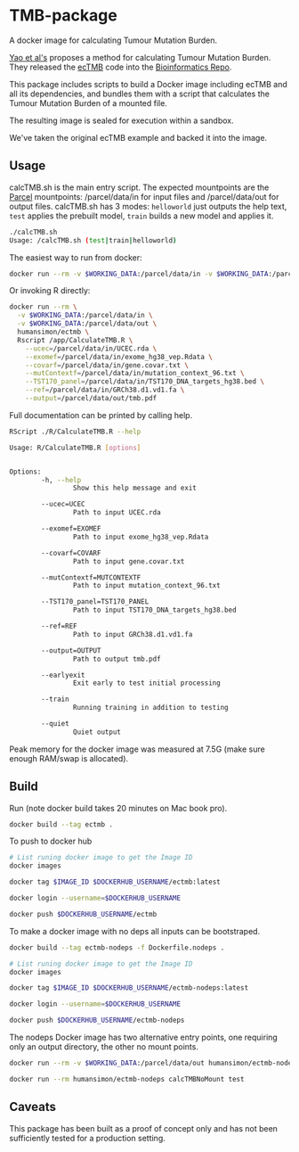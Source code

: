 # TMB-package
 A docker image for calculating Tumour Mutation Burden.


[Yao et al's](https://www.nature.com/articles/s41598-020-61575-1) proposes a
method for calculating Tumour Mutation Burden. They released the
[ecTMB](https://github.com/bioinform/ecTMB) code into the
[Bioinformatics Repo](https://github.com/bioinform).

This package includes scripts to build a Docker image including ecTMB and
all its dependencies, and bundles them with a script that calculates the
Tumour Mutation Burden of a mounted file.

The resulting image is sealed for execution within a sandbox.

We've taken the original ecTMB example and backed it into the image. 

## Usage
calcTMB.sh is the main entry script. The expected mountpoints are the
[Parcel](https://www.oasislabs.com/) mountpoints: /parcel/data/in for
input files and /parcel/data/out for output files. calcTMB.sh has 3
modes: `helloworld` just outputs the help text, `test` applies the
prebuilt model, `train` builds a new model and applies it.

```bash
./calcTMB.sh
Usage: /calcTMB.sh (test|train|helloworld)
```

The easiest way to run from docker:

```bash
docker run --rm -v $WORKING_DATA:/parcel/data/in -v $WORKING_DATA:/parcel/data/out humansimon/ectmb calcTMB test
```

Or invoking R directly:
```bash
docker run --rm \
  -v $WORKING_DATA:/parcel/data/in \
  -v $WORKING_DATA:/parcel/data/out \
  humansimon/ectmb \
  Rscript /app/CalculateTMB.R \
    --ucec=/parcel/data/in/UCEC.rda \
    --exomef=/parcel/data/in/exome_hg38_vep.Rdata \
    --covarf=/parcel/data/in/gene.covar.txt \
    --mutContextf=/parcel/data/in/mutation_context_96.txt \
    --TST170_panel=/parcel/data/in/TST170_DNA_targets_hg38.bed \
    --ref=/parcel/data/in/GRCh38.d1.vd1.fa \
    --output=/parcel/data/out/tmb.pdf
```

Full documentation can be printed by calling help.

```bash
RScript ./R/CalculateTMB.R --help

Usage: R/CalculateTMB.R [options]


Options:
        -h, --help
                Show this help message and exit

        --ucec=UCEC
                Path to input UCEC.rda

        --exomef=EXOMEF
                Path to input exome_hg38_vep.Rdata

        --covarf=COVARF
                Path to input gene.covar.txt

        --mutContextf=MUTCONTEXTF
                Path to input mutation_context_96.txt

        --TST170_panel=TST170_PANEL
                Path to input TST170_DNA_targets_hg38.bed

        --ref=REF
                Path to input GRCh38.d1.vd1.fa

        --output=OUTPUT
                Path to output tmb.pdf

        --earlyexit
                Exit early to test initial processing

        --train
                Running training in addition to testing

        --quiet
                Quiet output
```

Peak memory for the docker image was measured at 7.5G (make sure enough RAM/swap
is allocated).

## Build
Run (note docker build takes 20 minutes on Mac book pro).

```bash
docker build --tag ectmb .
```

To push to docker hub

```bash
# List runing docker image to get the Image ID
docker images

docker tag $IMAGE_ID $DOCKERHUB_USERNAME/ectmb:latest

docker login --username=$DOCKERHUB_USERNAME

docker push $DOCKERHUB_USERNAME/ectmb
```

To make a docker image with no deps all inputs can be bootstraped.

```bash
docker build --tag ectmb-nodeps -f Dockerfile.nodeps .
```

```bash
# List runing docker image to get the Image ID
docker images

docker tag $IMAGE_ID $DOCKERHUB_USERNAME/ectmb-nodeps:latest

docker login --username=$DOCKERHUB_USERNAME

docker push $DOCKERHUB_USERNAME/ectmb-nodeps
```

The nodeps Docker image has two alternative entry points, one requiring only
an output directory, the other no mount points.

```bash
docker run --rm -v $WORKING_DATA:/parcel/data/out humansimon/ectmb-nodeps calcTMBNoDeps test
```

```bash
docker run --rm humansimon/ectmb-nodeps calcTMBNoMount test
```

## Caveats
This package has been built as a proof of concept only and has not been
sufficiently tested for a production setting.